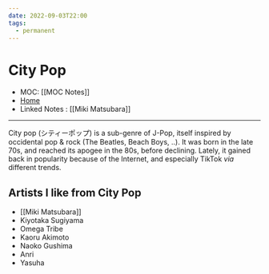 ```yaml
---
date: 2022-09-03T22:00
tags:
  - permanent
---
```

# City Pop
- MOC: [[MOC Notes]]
- [Home](https://misudashi.ga/)
- Linked Notes : [[Miki Matsubara]]
----------
City pop (シティーポップ) is a sub-genre of J-Pop, itself inspired by occidental pop & rock (The Beatles, Beach Boys, ..). It was born in the late 70s, and reached its apogee in the 80s, before declining. Lately, it gained back in popularity because of the Internet, and especially TikTok *via* different trends. 

## Artists I like from City Pop
- [[Miki Matsubara]]
- Kiyotaka Sugiyama
- Omega Tribe
- Kaoru Akimoto
- Naoko Gushima
- Anri
- Yasuha

